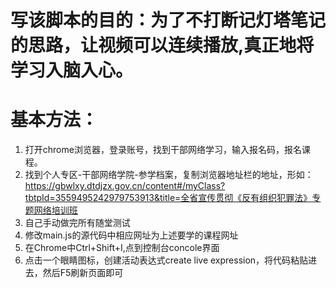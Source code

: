 # 写该脚本的目的：为了不打断记灯塔笔记的思路，让视频可以连续播放,真正地将学习入脑入心。
# 基本方法：
1. 打开chrome浏览器，登录账号，找到干部网络学习，输入报名码，报名课程。
2. 找到个人专区-干部网络学院-参学档案，复制浏览器地址栏的地址，形如：https://gbwlxy.dtdjzx.gov.cn/content#/myClass?tbtpId=3559495242979753913&title=全省宣传贯彻《反有组织犯罪法》专题网络培训班
3. 自己手动做完所有随堂测试
4. 修改main.js的源代码中相应网址为上述要学的课程网址
5. 在Chrome中Ctrl+Shift+I,点到控制台concole界面
6. 点击一个眼睛图标，创建活动表达式create live expression，将代码粘贴进去，然后F5刷新页面即可



